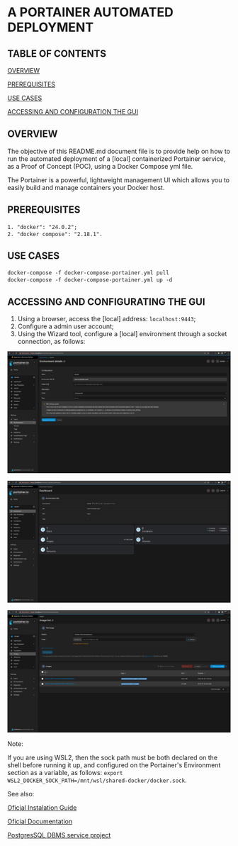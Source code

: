 # A PORTAINER AUTOMATED DEPLOYMENT

## TABLE OF CONTENTS

[OVERVIEW](#overview)

[PREREQUISITES](#prerequisites)

[USE CASES](#use-cases)

[ACCESSING AND CONFIGURATION THE GUI](#accessing-and-configuration-the-gui)

## OVERVIEW

The objective of this README.md document file is to provide help on how to run the automated deployment of a [local] containerized Portainer service, as a Proof of Concept (POC), using a Docker Compose yml file.

The Portainer is a powerful, lightweight management UI which allows you to easily build and manage containers your Docker host.

## PREREQUISITES

```
1. "docker": "24.0.2";
2. "docker compose": "2.18.1".
```

## USE CASES

```
docker-compose -f docker-compose-portainer.yml pull
docker-compose -f docker-compose-portainer.yml up -d
```

## ACCESSING AND CONFIGURATING THE GUI

1. Using a browser, access the [local] address: `localhost:9443`;
2. Configure a admin user account;  
3. Using the Wizard tool, configure a [local] environment through a socket connection, as follows:

![](./assets/readMeMd/portainer1.png)

![](./assets/readMeMd/portainer2.png)

![](./assets/readMeMd/portainer3.png)

Note:

If you are using WSL2, then the sock path must be both declared on the shell before running it up, and configured on the Portainer's Environment section as a variable, as follows: `export WSL2_DOCKER_SOCK_PATH=/mnt/wsl/shared-docker/docker.sock`.

See also:

[Oficial Instalation Guide](https://docs.portainer.io/start/install-ce)

[Oficial Documentation](https://docs.portainer.io/)

[PostgresSQL DBMS service project](https://github.com/rubenschagas/postgres)
